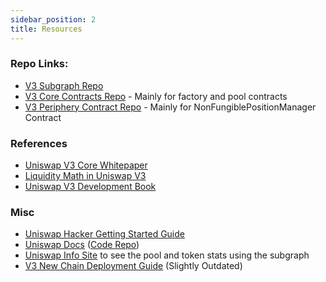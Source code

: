 ```yaml
---
sidebar_position: 2
title: Resources
---
```


### Repo Links:
 - [V3 Subgraph Repo](https://github.com/Uniswap/v3-subgraph/tree/main)
 - [V3 Core Contracts Repo](https://github.com/Uniswap/v3-core) - Mainly for factory and pool contracts
 - [V3 Periphery Contract Repo](https://github.com/Uniswap/v3-periphery) - Mainly for NonFungiblePositionManager Contract

### References
 - [Uniswap V3 Core Whitepaper](https://uniswap.org/whitepaper-v3.pdf)
 - [Liquidity Math in Uniswap V3](https://atiselsts.github.io/pdfs/uniswap-v3-liquidity-math.pdf)
 - [Uniswap V3 Development Book](https://uniswapv3book.com/)
 
### Misc
 - [Uniswap Hacker Getting Started Guide](https://uniswap.notion.site/uniswap/Uniswap-Hacker-Getting-Started-Guide-781b008a16c849c8bf4d9920744e77f5)
 - [Uniswap Docs](https://docs.uniswap.org/) ([Code Repo](https://github.com/Uniswap/docs/tree/main))
 - [Uniswap Info Site](https://info.uniswap.org/#/) to see the pool and token stats using the subgraph
 - [V3 New Chain Deployment Guide](https://github.com/Uniswap/v3-new-chain-deployments) (Slightly Outdated)
